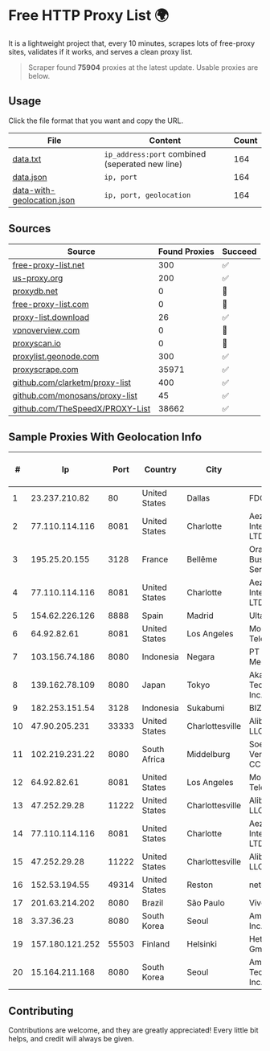 
# Free HTTP Proxy List 🌍

It is a lightweight project that, every 10 minutes, scrapes lots of free-proxy sites, validates if it works, and serves a clean proxy list.


> Scraper found **75904** proxies at the latest update. Usable proxies are below.

## Usage

Click the file format that you want and copy the URL.


|File|Content|Count|
|----|-------|-----|
|[data.txt](https://raw.githubusercontent.com/themiralay/Proxy-List-World/master/data.txt)|`ip_address:port` combined (seperated new line)|164|
|[data.json](https://raw.githubusercontent.com/themiralay/Proxy-List-World/master/data.json)|`ip, port`|164|
|[data-with-geolocation.json](https://raw.githubusercontent.com/themiralay/Proxy-List-World/master/data-with-geolocation.json)|`ip, port, geolocation`|164|

## Sources

|Source|Found Proxies|Succeed|
|------|-------------|-------|
|[free-proxy-list.net](https://free-proxy-list.net)|300|✅|
|[us-proxy.org](https://www.us-proxy.org)|200|✅|
|[proxydb.net](http://proxydb.net)|0|🚫|
|[free-proxy-list.com](https://free-proxy-list.com/?page=&port=&type%5B%5D=http&type%5B%5D=https&up_time=0&search=Search)|0|🚫|
|[proxy-list.download](https://www.proxy-list.download/HTTP)|26|✅|
|[vpnoverview.com](https://vpnoverview.com/privacy/anonymous-browsing/free-proxy-servers)|0|🚫|
|[proxyscan.io](https://www.proxyscan.io)|0|🚫|
|[proxylist.geonode.com](https://proxylist.geonode.com/api/proxy-list?limit=300&page=1&sort_by=lastChecked&sort_type=desc&protocols=http,https)|300|✅|
|[proxyscrape.com](https://api.proxyscrape.com/v2/?request=displayproxies&protocol=http&timeout=10000&country=all&ssl=all&anonymity=all)|35971|✅|
|[github.com/clarketm/proxy-list](https://raw.githubusercontent.com/clarketm/proxy-list/master/proxy-list-raw.txt)|400|✅|
|[github.com/monosans/proxy-list](https://raw.githubusercontent.com/monosans/proxy-list/main/proxies/http.txt)|45|✅|
|[github.com/TheSpeedX/PROXY-List](https://raw.githubusercontent.com/TheSpeedX/PROXY-List/master/http.txt)|38662|✅|


## Sample Proxies With Geolocation Info

|#|Ip|Port|Country|City|Internet Service Provider|
|-|--|----|-------|----|-------------------------|
|1|23.237.210.82|80|United States|Dallas|FDCservers.net|
|2|77.110.114.116|8081|United States|Charlotte|Aeza International LTD|
|3|195.25.20.155|3128|France|Bellême|Orange Business Services|
|4|77.110.114.116|8081|United States|Charlotte|Aeza International LTD|
|5|154.62.226.126|8888|Spain|Madrid|Ultahost, Inc.|
|6|64.92.82.61|8081|United States|Los Angeles|Momentum Telecom, Inc.|
|7|103.156.74.186|8080|Indonesia|Negara|PT Trika Global Media|
|8|139.162.78.109|8080|Japan|Tokyo|Akamai Technologies, Inc.|
|9|182.253.151.54|3128|Indonesia|Sukabumi|BIZNET|
|10|47.90.205.231|33333|United States|Charlottesville|Alibaba.com LLC|
|11|102.219.231.22|8080|South Africa|Middelburg|Soepa Soap Vervaardigers CC|
|12|64.92.82.61|8081|United States|Los Angeles|Momentum Telecom, Inc.|
|13|47.252.29.28|11222|United States|Charlottesville|Alibaba Cloud LLC|
|14|77.110.114.116|8081|United States|Charlotte|Aeza International LTD|
|15|47.252.29.28|11222|United States|Charlottesville|Alibaba Cloud LLC|
|16|152.53.194.55|49314|United States|Reston|netcup GmbH|
|17|201.63.214.202|8080|Brazil|São Paulo|Vivo|
|18|3.37.36.23|8080|South Korea|Seoul|Amazon.com, Inc.|
|19|157.180.121.252|55503|Finland|Helsinki|Hetzner Online GmbH|
|20|15.164.211.168|8080|South Korea|Seoul|Amazon Technologies Inc.|



## Contributing

Contributions are welcome, and they are greatly appreciated! Every
little bit helps, and credit will always be given.

